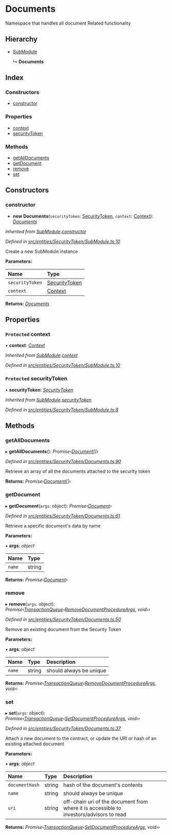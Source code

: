 # Documents

Namespace that handles all document Related functionality

## Hierarchy

* [SubModule]()

  ↳ **Documents**

## Index

### Constructors

* [constructor]()

### Properties

* [context]()
* [securityToken]()

### Methods

* [getAllDocuments]()
* [getDocument]()
* [remove]()
* [set]()

## Constructors

### constructor

+ **new Documents**\(`securityToken`: [SecurityToken](), `context`: [Context]()\): [_Documents_]()

_Inherited from_ [_SubModule_]()_._[_constructor_]()

_Defined in_ [_src/entities/SecurityToken/SubModule.ts:10_](https://github.com/PolymathNetwork/polymath-sdk/blob/550676f/src/entities/SecurityToken/SubModule.ts#L10)

Create a new SubModule instance

**Parameters:**

| Name | Type |
| :--- | :--- |
| `securityToken` | [SecurityToken]() |
| `context` | [Context]() |

**Returns:** [_Documents_]()

## Properties

### `Protected` context

• **context**: [_Context_]()

_Inherited from_ [_SubModule_]()_._[_context_]()

_Defined in_ [_src/entities/SecurityToken/SubModule.ts:10_](https://github.com/PolymathNetwork/polymath-sdk/blob/550676f/src/entities/SecurityToken/SubModule.ts#L10)

### `Protected` securityToken

• **securityToken**: [_SecurityToken_]()

_Inherited from_ [_SubModule_]()_._[_securityToken_]()

_Defined in_ [_src/entities/SecurityToken/SubModule.ts:8_](https://github.com/PolymathNetwork/polymath-sdk/blob/550676f/src/entities/SecurityToken/SubModule.ts#L8)

## Methods

### getAllDocuments

▸ **getAllDocuments**\(\): _Promise‹_[_Document_]()_\[\]›_

_Defined in_ [_src/entities/SecurityToken/Documents.ts:90_](https://github.com/PolymathNetwork/polymath-sdk/blob/550676f/src/entities/SecurityToken/Documents.ts#L90)

Retrieve an array of all the documents attached to the security token

**Returns:** _Promise‹_[_Document_]()_\[\]›_

### getDocument

▸ **getDocument**\(`args`: object\): _Promise‹_[_Document_]()_›_

_Defined in_ [_src/entities/SecurityToken/Documents.ts:61_](https://github.com/PolymathNetwork/polymath-sdk/blob/550676f/src/entities/SecurityToken/Documents.ts#L61)

Retrieve a specific document's data by name

**Parameters:**

▪ **args**: _object_

| Name | Type |
| :--- | :--- |
| `name` | string |

**Returns:** _Promise‹_[_Document_]()_›_

### remove

▸ **remove**\(`args`: object\): _Promise‹_[_TransactionQueue_]()_‹_[_RemoveDocumentProcedureArgs_]()_, void››_

_Defined in_ [_src/entities/SecurityToken/Documents.ts:50_](https://github.com/PolymathNetwork/polymath-sdk/blob/550676f/src/entities/SecurityToken/Documents.ts#L50)

Remove an existing document from the Security Token

**Parameters:**

▪ **args**: _object_

| Name | Type | Description |
| :--- | :--- | :--- |
| `name` | string | should always be unique |

**Returns:** _Promise‹_[_TransactionQueue_]()_‹_[_RemoveDocumentProcedureArgs_]()_, void››_

### set

▸ **set**\(`args`: object\): _Promise‹_[_TransactionQueue_]()_‹_[_SetDocumentProcedureArgs_]()_, void››_

_Defined in_ [_src/entities/SecurityToken/Documents.ts:37_](https://github.com/PolymathNetwork/polymath-sdk/blob/550676f/src/entities/SecurityToken/Documents.ts#L37)

Attach a new document to the contract, or update the URI or hash of an existing attached document

**Parameters:**

▪ **args**: _object_

| Name | Type | Description |
| :--- | :--- | :--- |
| `documentHash` | string | hash of the document's contents |
| `name` | string | should always be unique |
| `uri` | string | off-chain uri of the document from where it is accessible to investors/advisors to read |

**Returns:** _Promise‹_[_TransactionQueue_]()_‹_[_SetDocumentProcedureArgs_]()_, void››_


